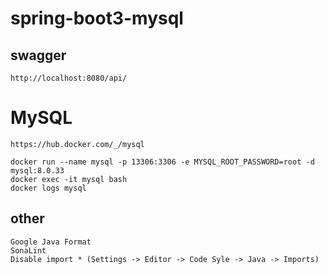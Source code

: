 # spring-boot3-mysql

## swagger
    http://localhost:8080/api/

# MySQL
    https://hub.docker.com/_/mysql

    docker run --name mysql -p 13306:3306 -e MYSQL_ROOT_PASSWORD=root -d mysql:8.0.33
    docker exec -it mysql bash
    docker logs mysql

## other
    Google Java Format
    SonaLint
    Disable import * (Settings -> Editor -> Code Syle -> Java -> Imports)